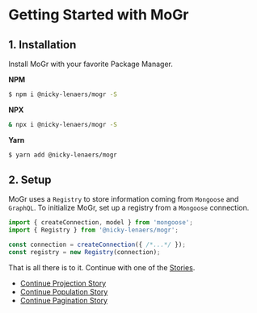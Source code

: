 # Getting Started with MoGr

## 1. Installation
Install MoGr with your favorite Package Manager.

**NPM**  
```sh
$ npm i @nicky-lenaers/mogr -S
```

**NPX**  
```sh
& npx i @nicky-lenaers/mogr -S
```

**Yarn**  
```sh
$ yarn add @nicky-lenaers/mogr
```

## 2. Setup
MoGr uses a `Registry` to store information coming from `Mongoose` and `GraphQL`. To initialize MoGr, set up a registry from a `Mongoose` connection.
```js
import { createConnection, model } from 'mongoose';
import { Registry } from '@nicky-lenaers/mogr';

const connection = createConnection({ /*...*/ });
const registry = new Registry(connection);
```

That is all there is to it. Continue with one of the [Stories](stories/home.md).

- [Continue Projection Story](stories/projection.md)
- [Continue Population Story](stories/population.md)
- [Continue Pagination Story](stories/pagination.md)
